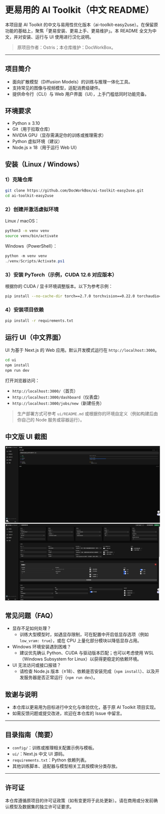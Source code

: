 # 更易用的 AI Toolkit（中文 README）

本项目是 AI Toolkit 的中文与易用性优化版本（ai-toolkit-easy2use）。在保留原功能的基础上，聚焦「更易安装、更易上手、更易维护」。本 README 全文为中文，并对安装、运行与 UI 使用进行汉化说明。

> 原项目作者：Ostris；本仓库维护：DocWorkBox。

---

## 项目简介

- 面向扩散模型（Diffusion Models）的训练与推理一体化工具。
- 支持常见的图像与视频模型，适配消费级硬件。
- 提供命令行（CLI）与 Web 用户界面（UI），上手门槛低同时功能完备。

## 环境要求

- Python ≥ 3.10
- Git（用于拉取仓库）
- NVIDIA GPU（显存需满足你的训练或推理需求）
- Python 虚拟环境（建议）
- Node.js ≥ 18（用于运行 Web UI）

## 安装（Linux / Windows）

### 1）克隆仓库

```bash
git clone https://github.com/DocWorkBox/ai-toolkit-easy2use.git
cd ai-toolkit-easy2use
```

### 2）创建并激活虚拟环境

Linux / macOS：

```bash
python3 -m venv venv
source venv/bin/activate
```

Windows（PowerShell）：

```powershell
python -m venv venv
./venv/Scripts/Activate.ps1
```

### 3）安装 PyTorch（示例，CUDA 12.6 对应版本）

根据你的 CUDA / 显卡环境调整版本。以下为参考示例：

```bash
pip install --no-cache-dir torch==2.7.0 torchvision==0.22.0 torchaudio==2.7.0 --index-url https://download.pytorch.org/whl/cu126
```

### 4）安装项目依赖

```bash
pip install -r requirements.txt
```

## 运行 UI（中文界面）

UI 为基于 Next.js 的 Web 应用。默认开发模式运行在 `http://localhost:3000`。

```bash
cd ui
npm install
npm run dev
```

打开浏览器访问：

- `http://localhost:3000/`（首页）
- `http://localhost:3000/dashboard`（仪表盘）
- `http://localhost:3000/jobs/new`（新建任务）

> 生产部署方式可参考 `ui/README.md` 或根据你的环境自定义（例如构建后由你自己的 Node 服务或容器运行）。

## 中文版 UI 截图

![仪表盘（中文）](ui/public/screenshots/dashboard_zh.png)
![新建任务（中文）](ui/public/screenshots/jobs_new_zh.png)

## 常见问题（FAQ）

- 显存不足如何处理？
  - 训练大型模型时，如遇显存限制，可在配置中开启低显存选项（例如 `low_vram: true`），或在 CPU 上量化部分模块以降低显存占用。
- Windows 环境安装遇到困难？
  - 建议优先确认 Python、CUDA 与驱动版本匹配；也可以考虑使用 WSL（Windows Subsystem for Linux）以获得更稳定的依赖环境。
- UI 无法访问或接口报错？
  - 请检查 Node.js 版本（≥18）、依赖是否安装完成（`npm install`）、以及开发服务器是否正常运行（`npm run dev`）。

## 致谢与说明

- 本仓库以更易用为目标进行中文化与体验优化，基于原 AI Toolkit 项目实现。
- 如需反馈问题或提交改进，欢迎在本仓库的 Issue 中留言。

---

## 目录指南（简要）

- `config/`：训练或推理相关配置示例与模板。
- `ui/`：Next.js 中文 UI 源码。
- `requirements.txt`：Python 依赖列表。
- 其他训练脚本、适配器与模型相关工具按模块分类存放。

---

## 许可证

本仓库遵循原项目的许可证政策（如有变更将于此处更新）。请在商用或分发前确认模型及数据集的独立许可证要求。